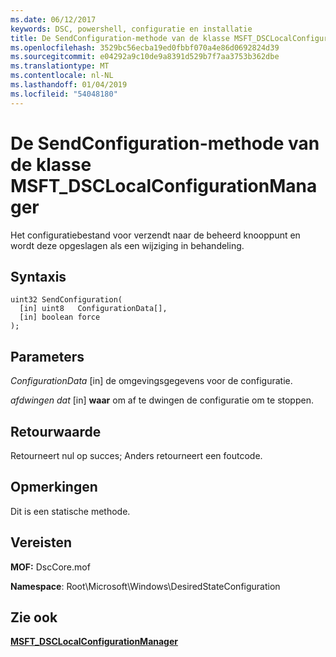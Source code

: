 ```yaml
---
ms.date: 06/12/2017
keywords: DSC, powershell, configuratie en installatie
title: De SendConfiguration-methode van de klasse MSFT_DSCLocalConfigurationManager
ms.openlocfilehash: 3529bc56ecba19ed0fbbf070a4e86d0692824d39
ms.sourcegitcommit: e04292a9c10de9a8391d529b7f7aa3753b362dbe
ms.translationtype: MT
ms.contentlocale: nl-NL
ms.lasthandoff: 01/04/2019
ms.locfileid: "54048180"
---
```

# <a name="sendconfiguration-method-of-the-msftdsclocalconfigurationmanager-class"></a>De SendConfiguration-methode van de klasse MSFT_DSCLocalConfigurationManager

Het configuratiebestand voor verzendt naar de beheerd knooppunt en wordt deze opgeslagen als een wijziging in behandeling.

## <a name="syntax"></a>Syntaxis

```mof
uint32 SendConfiguration(
  [in] uint8   ConfigurationData[],
  [in] boolean force
);
```

## <a name="parameters"></a>Parameters

*ConfigurationData* \[in\] de omgevingsgegevens voor de configuratie.

*afdwingen dat* \[in\] **waar** om af te dwingen de configuratie om te stoppen.

## <a name="return-value"></a>Retourwaarde

Retourneert nul op succes; Anders retourneert een foutcode.

## <a name="remarks"></a>Opmerkingen

Dit is een statische methode.

## <a name="requirements"></a>Vereisten

**MOF:** DscCore.mof

**Namespace**: Root\Microsoft\Windows\DesiredStateConfiguration

## <a name="see-also"></a>Zie ook

[**MSFT_DSCLocalConfigurationManager**](msft-dsclocalconfigurationmanager.md)